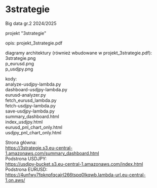 # 3strategie
Big data gr.2 2024/2025

projekt "3strategie"

opis:
projekt_3strategie.pdf

diagramy architektury (również wbudowane w projekt_3strategie.pdf):                                                                                         
3strategie.png                                                                                                                                              
p_eurusd.png                                                                                                                                               
p_usdjpy.png                                                                                    

kody:                                                                                                                                                      
analyze-usdjpy-lambda.py  
dashboard-usdjpy-lambda.py  
eurusd-analyzer.py  
fetch_eurusd_lambda.py  
fetch-usdjpy-lambda.py  
save-usdjpy-lambda.py  
summary_dashboard.html  
index_usdjpy.html  
eurusd_pnl_chart_only.html  
usdjpy_pnl_chart_only.html  


Strona główna:   
https://3strategie.s3.eu-central-1.amazonaws.com/summary_dashboard.html  
Podstrona USDJPY:  
https://usdjpy-bucket.s3.eu-central-1.amazonaws.com/index.html  
Podstrona EURUSD:  
https://4unfwy7fpknpfqcajrl266tspq0lkqwb.lambda-url.eu-central-1.on.aws/  

